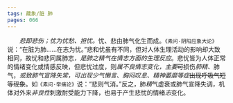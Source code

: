 ```yaml
---
tags: 藏象/脏 肺
pages: 066
---
```

&emsp;&emsp;<dfn>悲即悲伤；忧为忧愁、担忧。</dfn>忧、悲由肺气化生而成。`《素问·阴阳应象大论》`说：“在脏为肺……在志为忧。”悲和忧虽有不同，但对人体生理活动的影响却大致相同，故忧和悲同属肺志<dfn>，是肺之精气在情志方面的生理反应</dfn>。悲忧皆为人体正常的情绪变化或情感反映，但悲忧过度，则<dfn>属不良情志变化，主要</dfn>~~可~~损伤<dfn>肺精、</dfn>肺气，<dfn>或致肺气宣降失常，可出现少气懒言、胸闷叹息、精神萎靡等症</dfn>~~出现呼吸气短等现象~~。如`《素问·举痛论》`说：“悲则气消。”反之，肺<dfn>精</dfn>气虚衰或肺气宣降失调，机体对外来<dfn>非良性</dfn>刺激耐受能力下降，也易于产生悲忧的情~~绪~~<dfn>志</dfn>变化。